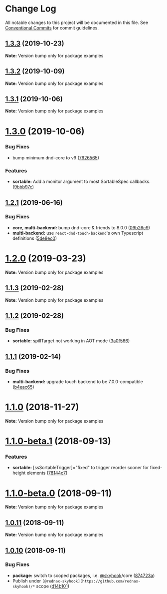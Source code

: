 # Change Log

All notable changes to this project will be documented in this file.
See [Conventional Commits](https://conventionalcommits.org) for commit guidelines.

## [1.3.3](https://github.com/acb122/-rednax-skyhook/compare/v1.3.2...v1.3.3) (2019-10-23)

**Note:** Version bump only for package examples

## [1.3.2](https://github.com/acb122/-rednax-skyhook/compare/v1.3.1...v1.3.2) (2019-10-09)

**Note:** Version bump only for package examples

## [1.3.1](https://github.com/acb122/-rednax-skyhook/compare/v1.3.0...v1.3.1) (2019-10-06)

**Note:** Version bump only for package examples

# [1.3.0](https://github.com/acb122/-rednax-skyhook/compare/v1.2.1...v1.3.0) (2019-10-06)

### Bug Fixes

-   bump minimum dnd-core to v9 ([7626565](https://github.com/acb122/-rednax-skyhook/commit/7626565))

### Features

-   **sortable:** Add a monitor argument to most SortableSpec callbacks. ([9bbb97c](https://github.com/acb122/-rednax-skyhook/commit/9bbb97c))

## [1.2.1](https://github.com/acb122/-rednax-skyhook/compare/v1.2.0...v1.2.1) (2019-06-16)

### Bug Fixes

-   **core, multi-backend:** bump dnd-core & friends to 8.0.0 ([09b26c9](https://github.com/acb122/-rednax-skyhook/commit/09b26c9))
-   **multi-backend:** use `react-dnd-touch-backend`'s own Typescript definitions ([5de8ec0](https://github.com/acb122/-rednax-skyhook/commit/5de8ec0))

# [1.2.0](https://github.com/acb122/-rednax-skyhook/compare/v1.1.3...v1.2.0) (2019-03-23)

**Note:** Version bump only for package examples

## [1.1.3](https://github.com/acb122/-rednax-skyhook/compare/v1.1.2...v1.1.3) (2019-02-28)

**Note:** Version bump only for package examples

## [1.1.2](https://github.com/acb122/-rednax-skyhook/compare/v1.1.1...v1.1.2) (2019-02-28)

### Bug Fixes

-   **sortable:** spillTarget not working in AOT mode ([3a0f566](https://github.com/acb122/-rednax-skyhook/commit/3a0f566))

## [1.1.1](https://github.com/acb122/-rednax-skyhook/compare/v1.1.0...v1.1.1) (2019-02-14)

### Bug Fixes

-   **multi-backend:** upgrade touch backend to be 7.0.0-compatible ([b4eac65](https://github.com/acb122/-rednax-skyhook/commit/b4eac65))

# [1.1.0](https://github.com/acb122/-rednax-skyhook/compare/v1.1.0-beta.1...v1.1.0) (2018-11-27)

**Note:** Version bump only for package examples

<a name="1.1.0-beta.1"></a>

# [1.1.0-beta.1](https://github.com/acb122/-rednax-skyhook/compare/v1.1.0-beta.0...v1.1.0-beta.1) (2018-09-13)

### Features

-   **sortable:** [ssSortableTrigger]="fixed" to trigger reorder sooner for fixed-height elements ([78144c7](https://github.com/acb122/-rednax-skyhook/commit/78144c7))

<a name="1.1.0-beta.0"></a>

# [1.1.0-beta.0](https://github.com/acb122/-rednax-skyhook/compare/v1.0.11...v1.1.0-beta.0) (2018-09-11)

**Note:** Version bump only for package examples

<a name="1.0.11"></a>

## [1.0.11](https://github.com/acb122/-rednax-skyhook/compare/v1.0.10...v1.0.11) (2018-09-11)

**Note:** Version bump only for package examples

<a name="1.0.10"></a>

## [1.0.10](https://github.com/acb122/-rednax-skyhook/compare/v1.0.9...v1.0.10) (2018-09-11)

### Bug Fixes

-   **package:** switch to scoped packages, i.e. [@skyhook](https://github.com/skyhook)/core ([874723a](https://github.com/acb122/-rednax-skyhook/commit/874723a))
-   Publish under `[@rednax-skyhook](https://github.com/rednax-skyhook)/*` scope ([d14b101](https://github.com/acb122/-rednax-skyhook/commit/d14b101))
